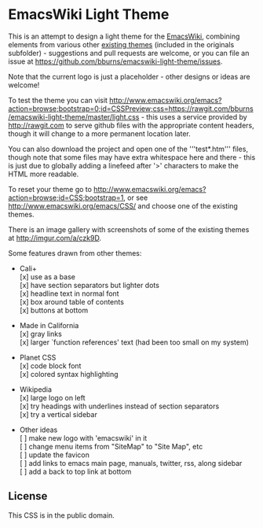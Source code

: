 
EmacsWiki Light Theme
=====================

This is an attempt to design a light theme for the
[EmacsWiki](http://emacswiki.org), combining elements from various other
[existing themes](http://emacswiki.org/emacs/CSS) (included in the originals
subfolder) - suggestions and pull requests are welcome, or you can file an issue
at https://github.com/bburns/emacswiki-light-theme/issues.

Note that the current logo is just a placeholder - other designs or ideas are
welcome!

To test the theme you can visit
http://www.emacswiki.org/emacs?action=browse;bootstrap=0;id=CSSPreview;css=https://rawgit.com/bburns/emacswiki-light-theme/master/light.css -
this uses a service provided by http://rawgit.com to serve github files with the
appropriate content headers, though it will change to a more permanent location
later. 

You can also download the project and open one of the '''test*.htm''' files,
though note that some files may have extra whitespace here and there - this is
just due to globally adding a linefeed after '>' characters to make the HTML
more readable.

To reset your theme go to
http://www.emacswiki.org/emacs?action=browse;id=CSS;bootstrap=1, or see
http://www.emacswiki.org/emacs/CSS/ and choose one of the existing themes.

There is an image gallery with screenshots of some of the existing themes at
http://imgur.com/a/czk9D.

Some features drawn from other themes:

* Cali+  
 [x] use as a base  
 [x] have section separators but lighter dots  
 [x] headline text in normal font  
 [x] box around table of contents  
 [x] buttons at bottom  
 
* Made in California  
 [x] gray links  
 [x] larger `function references' text (had been too small on my system)  
 
* Planet CSS  
 [x] code block font  
 [x] colored syntax highlighting  
 
* Wikipedia  
 [x] large logo on left  
 [x] try headings with underlines instead of section separators  
 [x] try a vertical sidebar  
 
* Other ideas  
 [ ] make new logo with 'emacswiki' in it  
 [ ] change menu items from "SiteMap" to "Site Map", etc  
 [ ] update the favicon  
 [ ] add links to emacs main page, manuals, twitter, rss, along sidebar  
 [ ] add a back to top link at bottom  
 

License
-------

This CSS is in the public domain. 

